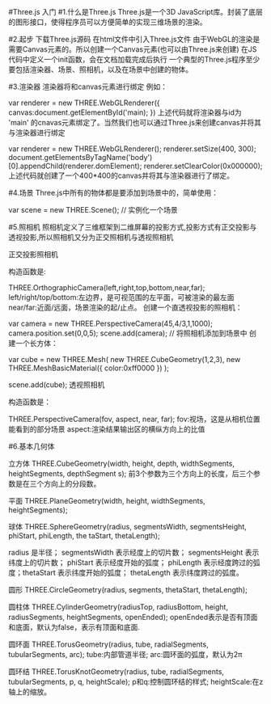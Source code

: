 #Three.js 入门
#1.什么是Three.js
Three.js是一个3D JavaScript库。封装了底层的图形接口，使得程序员可以方便简单的实现三维场景的渲染。

#2.起步
下载Three.js源码
在html文件中引入Three.js文件
由于WebGL的渲染是需要Canvas元素的。所以创建一个Canvas元素(也可以由Three.js来创建)
在JS代码中定义一个init函数，会在文档加载完成后执行
一个典型的Three.js程序至少要包括渲染器、场景、照相机，以及在场景中创建的物体。

#3.渲染器
渲染器将和canvas元素进行绑定 例如：

var renderer = new THREE.WebGLRenderer({
    canvas:document.getElementById('main);
})
上述代码就将渲染器与id为 'main' 的cnavas元素绑定了。当然我们也可以通过Three.js来创建canvas并将其与渲染器进行绑定

var renderer = new THREE.WebGLRenderer();
renderer.setSize(400, 300);
document.getElementsByTagName('body')[0].appendChild(renderer.domElement);
renderer.setClearColor(0x000000);
上述代码就创建了一个400*400的canvas并将其与渲染器进行了绑定。

#4.场景
Three.js中所有的物体都是要添加到场景中的，简单使用：

var scene = new THREE.Scene(); // 实例化一个场景

#5.照相机
照相机定义了三维框架到二维屏幕的投影方式,投影方式有正交投影与透视投影,所以照相机又分为正交照相机与透视照相机

正交投影照相机

构造函数是:

 THREE.OrthographicCamera(left,right,top,bottom,near,far);
left/right/top/bottom:左边界，是可视范围的左平面，可被渲染的最左面
near/far:近面/远面，场景渲染的起/止点。
创建一个直透视投影的照相机：

 var camera = new THREE.PerspectiveCamera(45,4/3,1,1000);
 camera.position.set(0,0,5);
 scene.add(camera);  // 将照相机添加到场景中
创建一个长方体：

 var cube = new THREE.Mesh(
     new THREE.CubeGeometry(1,2,3),
     new THREE.MeshBasicMaterial({
         color:0xff0000
     })
 );

 scene.add(cube);
透视照相机

构造函数是：

 THREE.PerspectiveCamera(fov, aspect, near, far);
fov:视场，这是从相机位置能看到的部分场景
aspect:渲染结果输出区的横纵方向上的比值

#6.基本几何体

立方体
  THREE.CubeGeometry(width, height, depth, widthSegments, heightSegments, depthSegment
  s);
前3个参数为三个方向上的长度，后三个参数是在三个方向上的分段数。

平面
  THREE.PlaneGeometry(width, height, widthSegments, heightSegments);

球体
  THREE.SphereGeometry(radius, segmentsWidth, segmentsHeight, phiStart, phiLength, the taStart, thetaLength);
  
  radius 是半径； segmentsWidth 表示经度上的切片数； segmentsHeight 表示纬度上的切片数； phiStart 表示经度开始的弧度； phiLength 表示经度跨过的弧度；thetaStart 表示纬度开始的弧度； thetaLength 表示纬度跨过的弧度。

圆形
  THREE.CircleGeometry(radius, segments, thetaStart, thetaLength);

圆柱体
  THREE.CylinderGeometry(radiusTop, radiusBottom, height, radiusSegments, heightSegments, openEnded);
  openEnded表示是否有顶面和底面，默认为false，表示有顶面和底面.

圆环面
  THREE.TorusGeometry(radius, tube, radialSegments, tubularSegments, arc);
  tube:内部管道半径; arc:圆环面的弧度，默认为2π

圆环结
  THREE.TorusKnotGeometry(radius, tube, radialSegments, tubularSegments, p, q, heightScale);
  p和q:控制圆环结的样式; heightScale:在z轴上的缩放。
